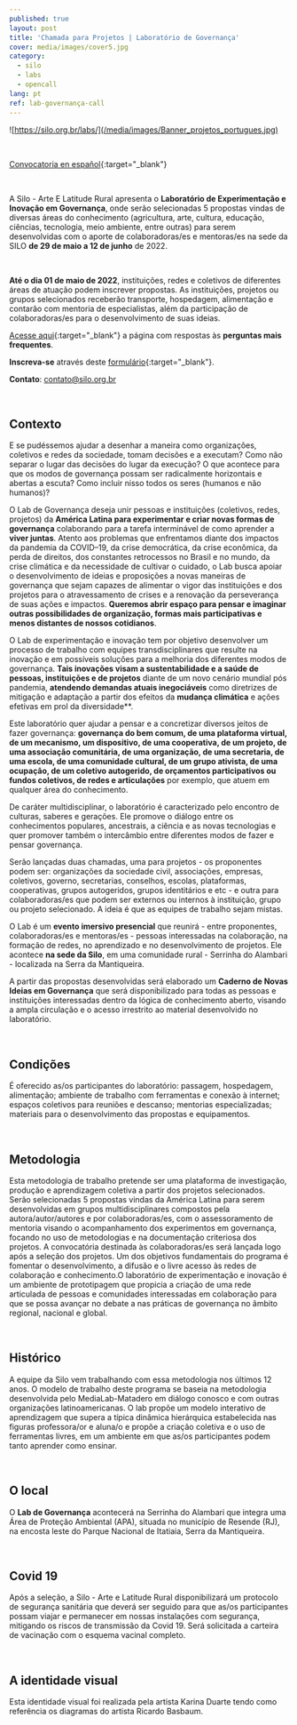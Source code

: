 ```yaml
---
published: true
layout: post
title: 'Chamada para Projetos | Laboratório de Governança'
cover: media/images/cover5.jpg
category:
  - silo
  - labs
  - opencall
lang: pt
ref: lab-governança-call
---
```



![https://silo.org.br/labs/](/media/images/Banner_projetos_portugues.jpg)

<br>

[Convocatoria en español](https://silo.org.br/convocatoria-para-proyectos-lab-de-governanca-es/){:target="_blank"}

<br>

A Silo - Arte E Latitude Rural apresenta o **Laboratório de Experimentação e Inovação em Governança**, onde serão selecionadas 5 propostas vindas de diversas áreas do conhecimento (agricultura, arte, cultura, educação, ciências, tecnologia, meio ambiente, entre outras) para serem desenvolvidas com o aporte de colaboradoras/es e mentoras/es na sede da SILO **de 29 de maio a 12 de junho** de 2022. 

<br>

**Até o dia  01 de maio de 2022**, instituições, redes e coletivos de diferentes áreas de atuação podem inscrever propostas. As instituições, projetos ou grupos selecionados receberão transporte, hospedagem, alimentação e contarão com mentoria de especialistas, além da participação de colaboradoras/es para o desenvolvimento de suas ideias.

[Acesse aqui](https://silo.org.br/perguntas-frequentes-lab-de-governan%C3%A7a-22/){:target="_blank"} a página com respostas às **perguntas mais frequentes**. 

**Inscreva-se** através deste [formulário](https://docs.google.com/forms/d/e/1FAIpQLSek8yyqfEI3HOkudqMOa12vyadddq8F0tInVki2yQ8uVmsBkw/viewform?pli=1){:target="_blank"}.

**Contato**: contato@silo.org.br
 
 <br> 
 
## Contexto 
 
E se pudéssemos ajudar a desenhar a maneira como organizações, coletivos e redes da sociedade, tomam decisões e a executam? Como não separar o lugar das decisões do lugar da execução? O que acontece para que os modos de governança possam ser radicalmente horizontais e abertas a escuta? Como incluir nisso todos os seres (humanos e não humanos)? 


O Lab de Governança deseja unir pessoas e instituições (coletivos, redes, projetos) da **América Latina para experimentar e criar novas formas de governança** colaborando para a tarefa interminável de como aprender a **viver juntas**. Atento aos problemas que enfrentamos diante dos impactos da pandemia da COVID–19, da crise democrática, da crise econômica, da perda de direitos, dos constantes retrocessos no Brasil e no mundo, da crise climática e da necessidade de cultivar o cuidado, o Lab busca apoiar o desenvolvimento de ideias e proposições a novas maneiras de governança que sejam capazes de alimentar o vigor das instituições e dos projetos para o atravessamento de crises e a renovação da perseverança de suas ações e impactos. **Queremos abrir espaço para pensar e imaginar outras possibilidades de organização, formas mais participativas e menos distantes de nossos cotidianos**. 


O Lab de experimentação e inovação tem por objetivo desenvolver um processo de trabalho com equipes transdisciplinares que resulte na inovação e em possíveis soluções para a melhoria dos diferentes modos de governança. **Tais inovações visam a sustentabilidade e a saúde de pessoas, instituições e de projetos** diante de um novo cenário mundial pós pandemia, **atendendo demandas atuais inegociáveis** como diretrizes de mitigação e adaptação a partir dos efeitos da **mudança climática** e ações efetivas em prol da diversidade**.


Este laboratório quer ajudar a pensar e a concretizar diversos jeitos de fazer governança: **governança do bem comum, de uma plataforma virtual, de um mecanismo, um dispositivo, de uma cooperativa, de um projeto, de uma associação comunitária, de uma organização, de uma secretaria, de uma escola, de uma comunidade cultural, de um grupo ativista, de uma ocupação, de um coletivo autogerido, de orçamentos participativos ou fundos coletivos, de redes e articulações** por exemplo, que atuem em qualquer área do conhecimento. 


De caráter multidisciplinar, o laboratório é caracterizado pelo encontro de culturas, saberes e gerações. Ele promove o diálogo entre os conhecimentos populares, ancestrais, a ciência e as novas tecnologias e quer promover também o intercâmbio entre diferentes modos de fazer e pensar governança.


Serão lançadas duas chamadas, uma para projetos - os proponentes podem ser: organizações da sociedade civil,  associações, empresas, coletivos, governo, secretarias, conselhos, escolas, plataformas, cooperativas, grupos autogeridos, grupos identitários e etc - e outra para colaboradoras/es que podem ser externos ou internos à instituição, grupo ou projeto selecionado. A ideia é que as equipes de trabalho sejam mistas. 


O Lab é um **evento imersivo presencial** que reunirá - entre proponentes, colaboradoras/es e mentoras/es - pessoas interessadas na colaboração, na formação de redes, no aprendizado e no desenvolvimento de projetos. Ele acontece **na sede da Silo**, em uma comunidade rural - Serrinha do Alambari -  localizada na Serra da Mantiqueira.


A partir das propostas desenvolvidas será elaborado um **Caderno de Novas Ideias em Governança** que será disponibilizado para todas as pessoas e instituições interessadas dentro da lógica de conhecimento aberto, visando a ampla circulação e o acesso irrestrito ao material desenvolvido no laboratório.
 
 <br>
 
## Condições
É oferecido as/os participantes do laboratório:  passagem, hospedagem, alimentação; ambiente de trabalho com ferramentas e conexão à internet; espaços coletivos para reuniões e descanso; mentorias especializadas; materiais para o desenvolvimento das propostas e equipamentos.
 
 <br>
  
## Metodologia
Esta metodologia de trabalho pretende ser uma plataforma de investigação, produção e aprendizagem coletiva a partir dos projetos selecionados. Serão selecionadas 5 propostas vindas da América Latina para serem desenvolvidas em grupos multidisciplinares compostos pela autora/autor/autores e por colaboradoras/es, com o assessoramento de mentoria visando o acompanhamento dos experimentos em governança, focando no uso de metodologias e na documentação criteriosa dos projetos. A convocatória destinada às colaboradoras/es será lançada logo após a seleção dos projetos. 
Um dos objetivos fundamentais do programa é fomentar o desenvolvimento, a difusão e o livre acesso às redes de colaboração e conhecimento.O laboratório de experimentação e inovação é um ambiente de prototipagem que propicia a criação de uma rede articulada de pessoas e comunidades interessadas em colaboração para que se possa avançar no debate a nas práticas de governança no âmbito regional, nacional e global.  

 <br> 
 
## Histórico
A equipe da Silo vem trabalhando com essa metodologia nos últimos 12 anos. O modelo de trabalho deste programa se baseia na metodologia desenvolvida pelo MediaLab-Matadero em diálogo conosco e com outras organizações latinoamericanas. O lab propõe um modelo interativo de aprendizagem que supera a típica dinâmica hierárquica estabelecida nas figuras professora/or e aluna/o e propõe a criação coletiva e o uso de ferramentas livres, em um ambiente em que as/os participantes podem tanto aprender como ensinar. 

<br>

## O local
O **Lab de Governança** acontecerá na Serrinha do Alambari que integra uma Área de Proteção Ambiental (APA), situada no município de Resende (RJ), na encosta leste do Parque Nacional de Itatiaia, Serra da Mantiqueira.

<br>

## Covid 19
Após a seleção, a Silo - Arte e Latitude Rural disponibilizará um protocolo de segurança sanitária que deverá ser seguido para que as/os participantes possam viajar e permanecer em nossas instalações com segurança, mitigando os riscos de transmissão da Covid 19. Será solicitada a carteira de vacinação com o esquema vacinal completo.


 <br> 

## A identidade visual
Esta identidade visual foi realizada pela artista Karina Duarte tendo como referência os diagramas do artista Ricardo Basbaum.


<br>
